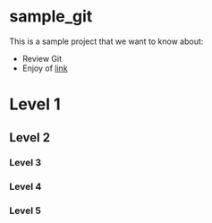 # sample_git
This is a sample project that we want to know about:
- Review Git
- Enjoy of [link](https://github.com/amastaneh/sample_git/new/main?readme=1)

# Level 1
## Level 2
### Level 3
### Level 4
### Level 5
